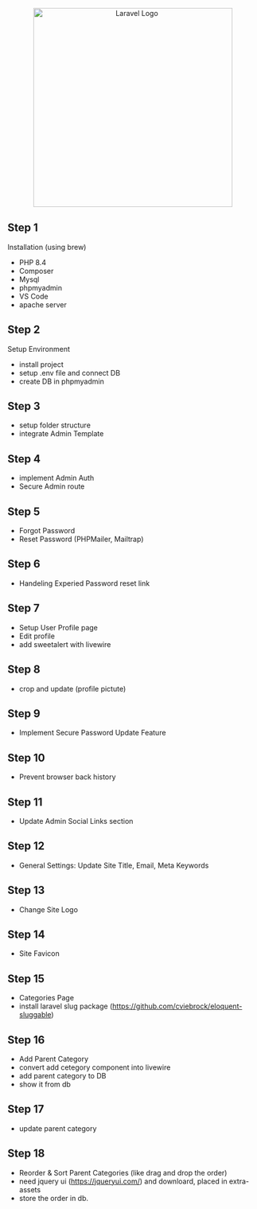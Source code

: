 <p align="center"><a href="https://laravel.com" target="_blank"><img src="https://raw.githubusercontent.com/laravel/art/master/logo-lockup/5%20SVG/2%20CMYK/1%20Full%20Color/laravel-logolockup-cmyk-red.svg" width="400" alt="Laravel Logo"></a></p>


## Step 1
Installation (using brew)
- PHP 8.4
- Composer
- Mysql
- phpmyadmin
- VS Code
- apache server

## Step 2
Setup Environment
- install project
- setup .env file and connect DB
- create DB in phpmyadmin

## Step 3
- setup folder structure
- integrate Admin Template

## Step 4
- implement Admin Auth
- Secure Admin route

## Step 5
- Forgot Password
- Reset Password (PHPMailer, Mailtrap)

## Step 6
- Handeling Experied Password reset link

## Step 7
- Setup User Profile page
- Edit profile  
- add sweetalert with livewire

## Step 8
- crop and update (profile pictute)

## Step 9
- Implement Secure Password Update Feature

## Step 10
- Prevent browser back history

## Step 11 
- Update Admin Social Links section

## Step 12
- General Settings: Update Site Title, Email, Meta Keywords

## Step 13
- Change Site Logo

## Step 14
- Site Favicon

## Step 15
- Categories Page
- install laravel slug package (https://github.com/cviebrock/eloquent-sluggable)

## Step 16
- Add Parent Category
- convert add cetegory component into livewire
- add parent category to DB
- show it from db

## Step 17
- update parent category

## Step 18
- Reorder & Sort Parent Categories (like drag and drop the order)
- need jquery ui (https://jqueryui.com/) and downloard, placed in extra-assets
- store the order in db.
